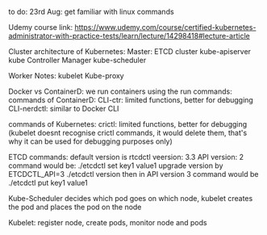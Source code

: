 to do: 
23rd Aug: get familiar with linux commands








Udemy course link: https://www.udemy.com/course/certified-kubernetes-administrator-with-practice-tests/learn/lecture/14298418#lecture-article

Cluster architecture of Kubernetes:
Master: 
ETCD cluster
kube-apiserver
kube Controller Manager
kube-scheduler

Worker Notes:
kubelet
Kube-proxy


Docker vs ContainerD:
we run containers using the run commands:
commands of ContainerD: 
CLI-ctr: limited functions, better for debugging
CLI-nerdctl: similar to Docker CLI

commands of Kubernetes: 
crictl: limited functions, better for debugging (kubelet doesnt recognise crictl commands, it would delete them, that's why it can be used for debugging purposes only)


ETCD commands:
default version is rtcdctl veersion: 3.3  API version: 2  command would be: ./etcdctl set key1 value1
upgrade version by ETCDCTL_API=3 ./etcdctl version  then in API version 3 command would be ./etcdctl put key1 value1


Kube-Scheduler decides which pod goes on which node, kubelet creates the pod and places the pod on the node

Kubelet: register node, create pods, monitor node and pods



